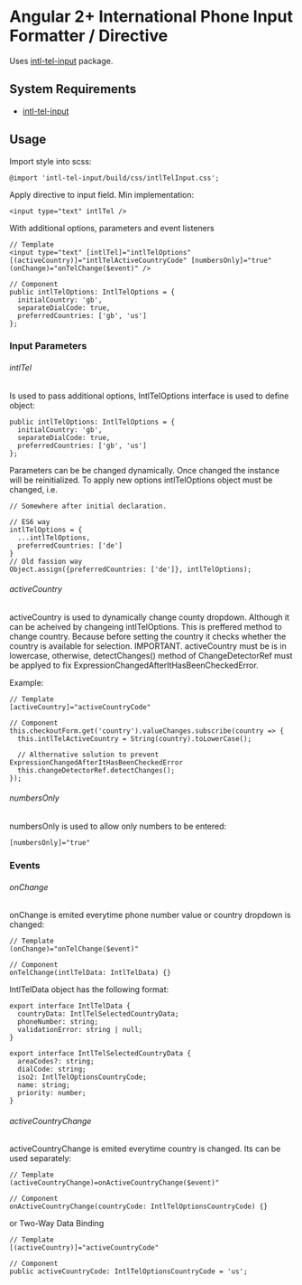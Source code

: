 # Angular 2+ International Phone Input Formatter / Directive


Uses [intl-tel-input](https://www.npmjs.com/package/intl-tel-input) package.

## System Requirements

* [intl-tel-input](https://www.npmjs.com/package/intl-tel-input)

## Usage

Import style into scss:

```
@import 'intl-tel-input/build/css/intlTelInput.css';
```

Apply directive to input field. Min implementation:

```
<input type="text" intlTel />
```

With additional options, parameters and event listeners

```
// Template
<input type="text" [intlTel]="intlTelOptions" [(activeCountry)]="intlTelActiveCountryCode" [numbersOnly]="true" (onChange)="onTelChange($event)" />

// Component
public intlTelOptions: IntlTelOptions = {
  initialCountry: 'gb',
  separateDialCode: true,
  preferredCountries: ['gb', 'us']
};
```

### Input Parameters

###### intlTel

Is used to pass additional options, IntlTelOptions interface is used to define object:

```
public intlTelOptions: IntlTelOptions = {
  initialCountry: 'gb',
  separateDialCode: true,
  preferredCountries: ['gb', 'us']
};
```
Parameters can be be changed dynamically. Once changed the instance will be reinitialized. To apply new options intlTelOptions object must be changed, i.e.
```
// Somewhere after initial declaration.

// ES6 way
intlTelOptions = {
  ...intlTelOptions,
  preferredCountries: ['de']
}
// Old fassion way
Object.assign({preferredCountries: ['de']}, intlTelOptions);
```

###### activeCountry

activeCountry is used to dynamically change county dropdown. Although it can be acheived by changeing intlTelOptions. This is preffered method to change country. Because before setting the country it checks whether the country is available for selection.
IMPORTANT. activeCountry must be is in lowercase, otherwise, detectChanges() method of ChangeDetectorRef must be applyed to fix ExpressionChangedAfterItHasBeenCheckedError.

Example:

```
// Template
[activeCountry]="activeCountryCode"

// Component
this.checkoutForm.get('country').valueChanges.subscribe(country => {
  this.intlTelActiveCountry = String(country).toLowerCase();

  // Althernative solution to prevent ExpressionChangedAfterItHasBeenCheckedError
  this.changeDetectorRef.detectChanges();
});

```

###### numbersOnly

numbersOnly is used to allow only numbers to be entered:

```
[numbersOnly]="true"
```

### Events

###### onChange

onChange is emited everytime phone number value or country dropdown is changed:

```
// Template
(onChange)="onTelChange($event)"

// Component
onTelChange(intlTelData: IntlTelData) {}
```

IntlTelData object has the following format:
```
export interface IntlTelData {
  countryData: IntlTelSelectedCountryData;
  phoneNumber: string;
  validationError: string | null;
}

export interface IntlTelSelectedCountryData {
  areaCodes?: string;
  dialCode: string;
  iso2: IntlTelOptionsCountryCode;
  name: string;
  priority: number;
}
```

###### activeCountryChange

activeCountryChange is emited everytime country is changed. Its can be used separately:

```
// Template
(activeCountryChange)=onActiveCountryChange($event)"

// Component
onActiveCountryChange(countryCode: IntlTelOptionsCountryCode) {}
```

or Two-Way Data Binding
```
// Template
[(activeCountry)]="activeCountryCode"

// Component
public activeCountryCode: IntlTelOptionsCountryCode = 'us';
```
